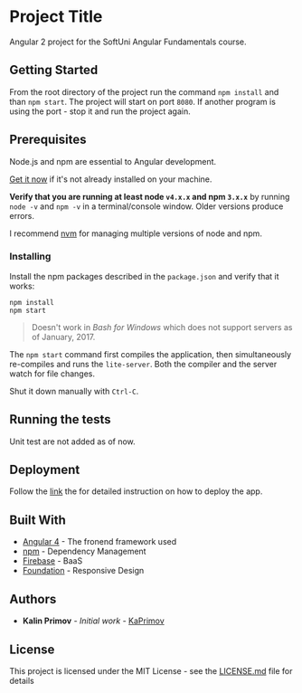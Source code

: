 # Project Title

Angular 2 project for the SoftUni Angular Fundamentals course.

## Getting Started

From the root directory of the project run the command `npm install` and than `npm start`. The project will start on port `8080`.
If another program is using the port - stop it and run the project again.

## Prerequisites

Node.js and npm are essential to Angular development. 
    
<a href="https://docs.npmjs.com/getting-started/installing-node" target="_blank" title="Installing Node.js and updating npm">
Get it now</a> if it's not already installed on your machine.
 
**Verify that you are running at least node `v4.x.x` and npm `3.x.x`**
by running `node -v` and `npm -v` in a terminal/console window.
Older versions produce errors.

I recommend [nvm](https://github.com/creationix/nvm) for managing multiple versions of node and npm.

### Installing


Install the npm packages described in the `package.json` and verify that it works:

```shell
npm install
npm start
```

>Doesn't work in _Bash for Windows_ which does not support servers as of January, 2017.

The `npm start` command first compiles the application, 
then simultaneously re-compiles and runs the `lite-server`.
Both the compiler and the server watch for file changes.

Shut it down manually with `Ctrl-C`.

## Running the tests

Unit test are not added as of now.

## Deployment

Follow the [link](https://medium.com/@ervib/deploy-angular-4-app-with-express-to-heroku-6113146915ca) the for detailed instruction on how to deploy the app.

## Built With

* [Angular 4](https://angular.io/) - The fronend framework used
* [npm](https://www.npmjs.com/) - Dependency Management
* [Firebase](https://firebase.google.com/) - BaaS
* [Foundation](https://foundation.zurb.com/) - Responsive Design

## Authors

* **Kalin Primov** - *Initial work* - [KaPrimov](https://github.com/KaPrimov)

## License

This project is licensed under the MIT License - see the [LICENSE.md](LICENSE.md) file for details

